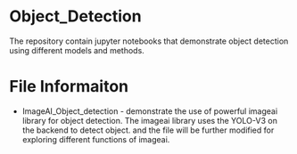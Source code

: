 # Object_Detection

The repository contain jupyter notebooks that demonstrate object detection using different models and methods.

# File Informaiton

- ImageAI_Object_detection - demonstrate the use of powerful imageai library for object detection. The imageai library uses the YOLO-V3 on the backend to detect object. and the file will be further modified for exploring different functions of imageai.

